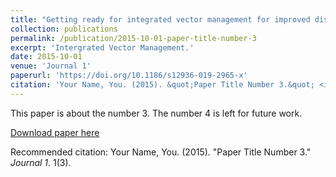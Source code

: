 ```yaml
---
title: "Getting ready for integrated vector management for improved disease prevention in Zimbabwe: a focus on key policy issues to consider"
collection: publications
permalink: /publication/2015-10-01-paper-title-number-3
excerpt: 'Intergrated Vector Management.'
date: 2015-10-01
venue: 'Journal 1'
paperurl: 'https://doi.org/10.1186/s12936-019-2965-x'
citation: 'Your Name, You. (2015). &quot;Paper Title Number 3.&quot; <i>Journal 1</i>. 1(3).'
---
```

This paper is about the number 3. The number 4 is left for future work.

[Download paper here](https://doi.org/10.1186/s12936-019-2965-x)

Recommended citation: Your Name, You. (2015). "Paper Title Number 3." <i>Journal 1</i>. 1(3).
